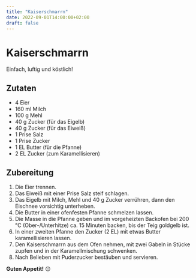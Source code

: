 ```yaml
---
title: "Kaiserschmarrn"
date: 2022-09-01T14:00:00+02:00
draft: false
---
```


# Kaiserschmarrn  

Einfach, luftig und köstlich!  

## Zutaten  

- 4 Eier  
- 160 ml Milch  
- 100 g Mehl  
- 40 g Zucker (für das Eigelb)  
- 40 g Zucker (für das Eiweiß)  
- 1 Prise Salz  
- 1 Prise Zucker  
- 1 EL Butter (für die Pfanne)  
- 2 EL Zucker (zum Karamellisieren)  

## Zubereitung  

1. Die Eier trennen.  
2. Das Eiweiß mit einer Prise Salz steif schlagen.  
3. Das Eigelb mit Milch, Mehl und 40 g Zucker verrühren, dann den Eischnee vorsichtig unterheben.  
4. Die Butter in einer ofenfesten Pfanne schmelzen lassen.  
5. Die Masse in die Pfanne geben und im vorgeheizten Backofen bei 200 °C (Ober-/Unterhitze) ca. 15 Minuten backen, bis der Teig goldgelb ist.  
6. In einer zweiten Pfanne den Zucker (2 EL) mit etwas Butter karamellisieren lassen.  
7. Den Kaiserschmarrn aus dem Ofen nehmen, mit zwei Gabeln in Stücke zupfen und in der Karamellmischung schwenken.  
8. Nach Belieben mit Puderzucker bestäuben und servieren.  

**Guten Appetit!** 😊  
